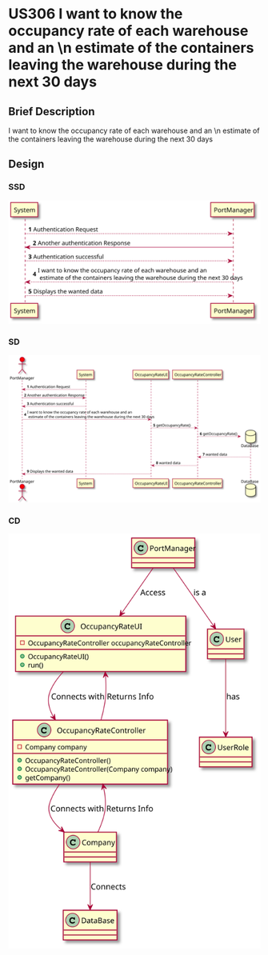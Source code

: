 # US306 I want to know the occupancy rate of each warehouse and an \n estimate of the containers leaving the warehouse during the next 30 days 
## Brief Description

I want to know the occupancy rate of each warehouse and an \n estimate of the containers leaving the warehouse during the next 30 days

## Design

### SSD

![](US306_SSD.svg)

### SD

![](US306_SD.svg)

### CD

![](US306_CD.svg)